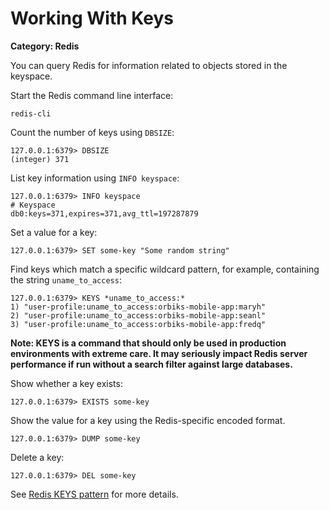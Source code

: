 # Working With Keys

__Category: Redis__

You can query Redis for information related to objects stored in the keyspace. 

Start the Redis command line interface:

```shell
redis-cli
```

Count the number of keys using `DBSIZE`:

```shell
127.0.0.1:6379> DBSIZE
(integer) 371
```

List key information using `INFO keyspace`:

```shell
127.0.0.1:6379> INFO keyspace
# Keyspace
db0:keys=371,expires=371,avg_ttl=197287879
```

Set a value for a key:

```shell
127.0.0.1:6379> SET some-key "Some random string"
```

Find keys which match a specific wildcard pattern, for example, containing the string `uname_to_access`:

```shell
127.0.0.1:6379> KEYS *uname_to_access:*
1) "user-profile:uname_to_access:orbiks-mobile-app:maryh"
2) "user-profile:uname_to_access:orbiks-mobile-app:seanl"
3) "user-profile:uname_to_access:orbiks-mobile-app:fredq"
```

__Note: KEYS is a command that should only be used in production environments with extreme care. It may seriously impact Redis server performance if run without a search filter against large databases.__

Show whether a key exists:

```shell
127.0.0.1:6379> EXISTS some-key
```

Show the value for a key using the Redis-specific encoded format.

```shell
127.0.0.1:6379> DUMP some-key
```

Delete a key:

```shell
127.0.0.1:6379> DEL some-key
```

See [Redis KEYS pattern](https://redis.io/commands/keys) for more details.
